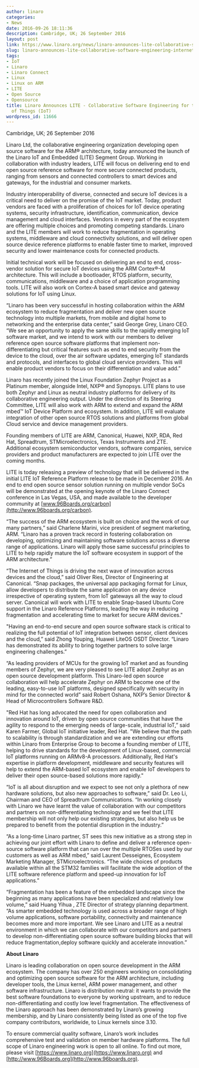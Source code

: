 ```yaml
---
author: linaro
categories:
- News
date: 2016-09-26 18:11:36
description: Cambridge, UK; 26 September 2016
layout: post
link: https://www.linaro.org/news/linaro-announces-lite-collaborative-software-engineering-internet-things-iot/
slug: linaro-announces-lite-collaborative-software-engineering-internet-things-iot
tags:
- IoT
- Linaro
- Linaro Connect
- Linux
- Linux on ARM
- LITE
- Open Source
- Opensource
title: Linaro Announces LITE - Collaborative Software Engineering for the Internet
  of Things (IoT)
wordpress_id: 11666
---
```


Cambridge, UK; 26 September 2016

Linaro Ltd, the collaborative engineering organization developing open source software for the ARM® architecture, today announced the launch of the Linaro IoT and Embedded (LITE) Segment Group. Working in collaboration with industry leaders, LITE will focus on delivering end to end open source reference software for more secure connected products, ranging from sensors and connected controllers to smart devices and gateways, for the industrial and consumer markets.

Industry interoperability of diverse, connected and secure IoT devices is a critical need to deliver on the promise of the IoT market. Today, product vendors are faced with a proliferation of choices for IoT device operating systems, security infrastructure, identification, communication, device management and cloud interfaces. Vendors in every part of the ecosystem are offering multiple choices and promoting competing standards. Linaro and the LITE members will work to reduce fragmentation in operating systems, middleware and cloud connectivity solutions, and will deliver open source device reference platforms to enable faster time to market, improved security and lower maintenance costs for connected products.

Initial technical work will be focused on delivering an end to end, cross-vendor solution for secure IoT devices using the ARM Cortex®-M architecture. This will include a bootloader, RTOS platform, security, communications, middleware and a choice of application programming tools. LITE will also work on Cortex-A based smart device and gateway solutions for IoT using Linux.

“Linaro has been very successful in hosting collaboration within the ARM ecosystem to reduce fragmentation and deliver new open source technology into multiple markets, from mobile and digital home to networking and the enterprise data center,” said George Grey, Linaro CEO. “We see an opportunity to apply the same skills to the rapidly emerging IoT software market, and we intend to work with our members to deliver reference open source software platforms that implement non-differentiating but critical features such as end to end security from the device to the cloud, over the air software updates, emerging IoT standards and protocols, and interfaces to global cloud service providers. This will enable product vendors to focus on their differentiation and value add.”

Linaro has recently joined the Linux Foundation Zephyr Project as a Platinum member, alongside Intel, NXP® and Synopsys. LITE plans to use both Zephyr and Linux as neutral industry platforms for delivery of its collaborative engineering output. Under the direction of its Steering Committee, LITE will also work with ARM to extend and expand the ARM mbed™ IoT Device Platform and ecosystem. In addition, LITE will evaluate integration of other open source RTOS solutions and platforms from global Cloud service and device management providers.

Founding members of LITE are ARM, Canonical, Huawei, NXP, RDA, Red Hat, Spreadtrum, STMicroelectronics, Texas Instruments and ZTE. Additional ecosystem semiconductor vendors, software companies, service providers and product manufacturers are expected to join LITE over the coming months.

LITE is today releasing a preview of technology that will be delivered in the initial LITE IoT Reference Platform release to be made in December 2016. An end to end open source sensor solution running on multiple vendor SoCs will be demonstrated at the opening keynote of the Linaro Connect conference in Las Vegas, USA, and made available to the developer community at [www.96Boards.org/carbon](http://www.96boards.org/carbon). 

“The success of the ARM ecosystem is built on choice and the work of our many partners,” said Charlene Marini, vice president of segment marketing, ARM. “Linaro has a proven track record in fostering collaboration on developing, optimizing and maintaining software solutions across a diverse range of applications. Linaro will apply those same successful principles to LITE to help rapidly mature the IoT software ecosystem in support of the ARM architecture.”

“The Internet of Things is driving the next wave of innovation across devices and the cloud,” said Oliver Ries, Director of Engineering at Canonical. “Snap packages, the universal app packaging format for Linux, allow developers to distribute the same application on any device irrespective of operating system, from IoT gateways all the way to cloud server. Canonical will work with LITE to enable Snap-based Ubuntu Core support in the Linaro Reference Platforms, leading the way in reducing fragmentation and accelerating time to market for secure ARM devices." 

"Having an end-to-end secure and open source software stack is critical to realizing the full potential of IoT integration between sensor, client devices and the cloud,” said Zhong Youping, Huawei LiteOS OSDT Director. “Linaro has demonstrated its ability to bring together partners to solve large engineering challenges.”

“As leading providers of MCUs for the growing IoT market and as founding members of Zephyr, we are very pleased to see LITE adopt Zephyr as an open source development platform. This Linaro-led open source collaboration will help accelerate Zephyr on ARM to become one of the leading, easy-to-use IoT platforms, designed specifically with security in mind for the connected world” said Robert Oshana, NXP’s Senior Director & Head of Microcontrollers Software R&D.

"Red Hat has long advocated the need for open collaboration and innovation around IoT, driven by open source communities that have the agility to respond to the emerging needs of large-scale, industrial IoT,” said Karen Farmer, Global IoT initiative leader, Red Hat. "We believe that the path to scalability is through standardization and we are extending our efforts within Linaro from Enterprise Group to become a founding member of LITE, helping to drive standards for the development of Linux-based, commercial IoT platforms running on ARMv8-A processors. Additionally, Red Hat's expertise in platform development, middleware and security features will help to extend the ARM-based IoT ecosystem and enable IoT developers to deliver their open source-based solutions more rapidly."

“IoT is all about disruption and we expect to see not only a plethora of new hardware solutions, but also new approaches to software,” said Dr. Leo Li, Chairman and CEO of Spreadtrum Communications. “In working closely with Linaro we have learnt the value of collaboration with our competitors and partners on non-differentiating technology and we feel that LITE membership will not only help our existing strategies, but also help us be prepared to benefit from the potential disruption in the industry.”

“As a long-time Linaro partner, ST sees this new initiative as a strong step in achieving our joint effort with Linaro to define and deliver a reference open-source software platform that can run over the multiple RTOSes used by our customers as well as ARM mbed,” said Laurent Desseignes, Ecosystem Marketing Manager, STMicroelectronics. “The wide choices of products available within all the STM32 families will facilitate the wide adoption of the LITE software reference platform and speed-up innovation for IoT applications.”  

“Fragmentation has been a feature of the embedded landscape since the beginning as many applications have been specialized and relatively low volume,” said Huang Yihua , ZTE Director of strategy planning department. “As smarter embedded technology is used across a broader range of high volume applications, software portability, connectivity and maintenance becomes more and more important. We see Linaro and LITE as a neutral environment in which we can collaborate with our competitors and partners to develop non-differentiating open source software building blocks that will reduce fragmentation,deploy software quickly and accelerate innovation.”

**About Linaro**

Linaro is leading collaboration on open source development in the ARM ecosystem. The company has over 250 engineers working on consolidating and optimizing open source software for the ARM architecture, including developer tools, the Linux kernel, ARM power management, and other software infrastructure. Linaro is distribution neutral: it wants to provide the best software foundations to everyone by working upstream, and to reduce non-differentiating and costly low level fragmentation. The effectiveness of the Linaro approach has been demonstrated by Linaro’s growing membership, and by Linaro consistently being listed as one of the top five company contributors, worldwide, to Linux kernels since 3.10.

To ensure commercial quality software, Linaro’s work includes comprehensive test and validation on member hardware platforms. The full scope of Linaro engineering work is open to all online. To find out more, please visit [https://www.linaro.org](https://www.linaro.org) and [http://www.96Boards.org](http://www.96boards.org).